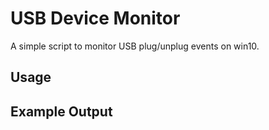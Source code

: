 # USB Device Monitor

A simple script to monitor USB plug/unplug events on win10.

## Usage


## Example Output
